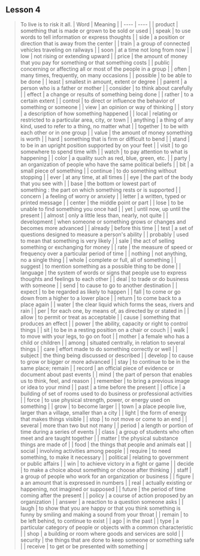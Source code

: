 ## Lesson 4
> To live is to risk it all.
| Word | Meaning |
| ---- | ---- |
| product | something that is made or grown to be sold or used |
| speak | to use words to tell information or express thoughts |
| side | a position or direction that is away from the center |
| train | a group of connected vehicles traveling on railways |
| soon | at a time not long from now |
| low | not rising or extending upward |
| price | the amount of money that you pay for something or that something costs |
| public | concerning or affecting all or most of the people in a group |
| often | many times, frequently, on many occasions |
| possible | to be able to be done |
| least | smallest in amount, extent or degree |
| parent | a person who is a father or mother |
| consider | to think about carefully |
| effect | a change or results of something being done |
| rather | to a certain extent |
| control | to direct or influence the behavior of something or someone |
| view | an opinion or way of thinking |
| story | a description of how something happened |
| local | relating or restricted to a particular area, city, or town |
| anything | a thing of any kind, used to refer to a thing, no matter what |
| together | to be with each other or in one group |
| value | the amount of money something is worth |
| hard | something that is firm or difficult to bend |
| stand | to be in an upright position supported by on your feet |
| visit | to go somewhere to spend time with |
| watch | to pay attention to what is happening |
| color | a quality such as red, blue, green, etc. |
| party | an organization of people who have the same political beliefs |
| bit | a small piece of something |
| continue | to do something without stopping |
| ever | at any time, at all times |
| eye | the part of the body that you see with |
| base | the bottom or lowest part of something : the part on which something rests or is supported |
| concern | a feeling of worry or anxiety |
| letter | a written, typed or printed message |
| center | the middle point or part |
| lose | to be unable to find something you once had |
| yet | until now, up until the present |
| almost | only a little less than, nearly, not quite |
| development | when someone or something grows or changes and becomes more advanced |
| already | before this time |
| test | a set of questions designed to measure a person's ability |
| probably | used to mean that something is very likely |
| sale | the act of selling something or exchanging for money |
| rate | the measure of speed or frequency over a particular period of time |
| nothing | not anything, no a single thing |
| whole | complete or full, all of something |
| suggest | to mention something as a possible thing to be done |
| language | the system of words or signs that people use to express thoughts and feelings to each other |
| deal | to trade or do business with someone |
| send | to cause to go to another destination |
| expect | to be regarded as likely to happen |
| fall | to come or go down from a higher to a lower place |
| return | to come back to a place again |
| water | the clear liquid which forms the seas, rivers and rain |
| per | for each one, by means of, as directed by or stated in |
| allow | to permit or treat as acceptable |
| cause | something that produces an effect |
| power | the ability, capacity or right to control things |
| sit | to be in a resting position on a chair or couch |
| walk | to move with your legs, to go on foot |
| mother | a female who has a child or children |
| among | situated centrally, in relation to several things |
| care | effort made to do something correctly or well |
| subject | the thing being discussed or described |
| develop | to cause to grow or bigger or more advanced |
| stay | to continue to be in the same place;  remain |
| record | an official piece of evidence or document about past events |
| mind | the part of person that enables us to think, feel, and reason |
| remember | to bring a previous image or idea to your mind |
| past | a time before the present |
| office | a building of set of rooms used to do business or professional activities |
| force | to use physical strength, power, or energy used on something |
| grow | to become larger |
| town | a place people live, larger than a village, smaller than a city |
| light | the form of energy that makes things visible |
| stop | to not move or come to an end |
| several | more than two but not many |
| period | a length or portion of time during a series of events |
| class | a group of students who often meet and are taught together |
| matter | the physical substance things are made of |
| food | the things that people and animals eat |
| social | involving activities among people |
| require | to need something, to make it necessary |
| political | relating to government or public affairs |
| win | to achieve victory in a fight or game |
| decide | to make a choice about something or choose after thinking |
| staff | a group of people who work for an organization or business |
| figure | a an amount that is expressed in numbers |
| real | actually existing or happening, not imagined or supposed |
| future | the period of time coming after the present |
| policy | a course of action proposed by an organization |
| answer | a reaction to a question someone asks |
| laugh | to show that you are happy or that you think something is funny by smiling and making a sound from your throat |
| remain | to be left behind, to continue to exist |
| ago | in the past |
| type | a particular category of people or objects with a common characteristic |
| shop | a building or room where goods and services are sold |
| security | the things that are done to keep someone or something safe |
| receive | to get or be presented with something |
